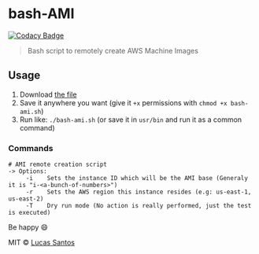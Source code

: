 # bash-AMI

[![Codacy Badge](https://api.codacy.com/project/badge/Grade/507837366e984f66a2f4455b9163c80e)](https://www.codacy.com/app/khaosdoctor/bash-AMI?utm_source=github.com&amp;utm_medium=referral&amp;utm_content=khaosdoctor/bash-AMI&amp;utm_campaign=Badge_Grade)

> Bash script to remotely create AWS Machine Images

## Usage

1. Download [the file](https://raw.githubusercontent.com/khaosdoctor/bash-AMI/master/bash-ami.sh)
2. Save it anywhere you want (give it `+x` permissions with `chmod +x bash-ami.sh`)
3. Run like: `./bash-ami.sh` (or save it in `usr/bin` and run it as a common command)

### Commands

```
# AMI remote creation script
-> Options:
     -i    Sets the instance ID which will be the AMI base (Generaly it is "i-<a-bunch-of-numbers>")
     -r    Sets the AWS region this instance resides (e.g: us-east-1, us-east-2)
     -T    Dry run mode (No action is really performed, just the test is executed)
```

Be happy :smile:

MIT © [Lucas Santos](http://lsantos.me)
